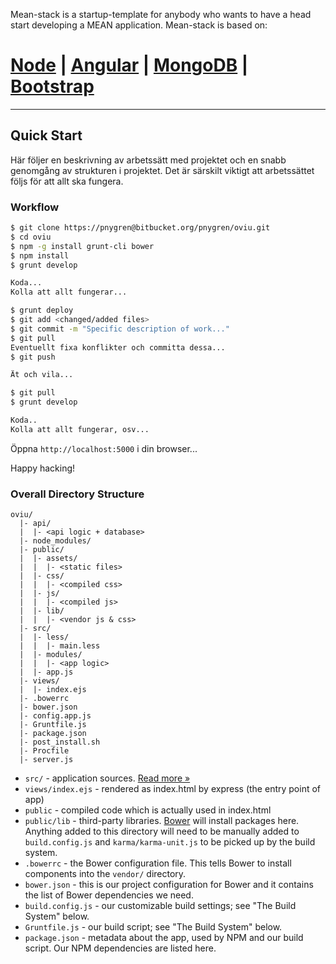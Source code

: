 Mean-stack is a startup-template for anybody who wants to have a head start
developing a MEAN application. Mean-stack is based on:

# [Node](http://nodejs.org/download/) | [Angular](https://angularjs.org/) | [MongoDB](http://www.mongodb.org/downloads) | [Bootstrap](http://getbootstrap.com/2.3.2/)

***

## Quick Start

Här följer en beskrivning av arbetssätt med projektet och en snabb genomgång av
strukturen i projektet. Det är särskilt viktigt att arbetssättet följs för att
allt ska fungera.

### Workflow

```sh
$ git clone https://pnygren@bitbucket.org/pnygren/oviu.git
$ cd oviu
$ npm -g install grunt-cli bower
$ npm install
$ grunt develop

Koda...
Kolla att allt fungerar...

$ grunt deploy
$ git add <changed/added files>
$ git commit -m "Specific description of work..."
$ git pull
Eventuellt fixa konflikter och committa dessa...
$ git push

Ät och vila...

$ git pull
$ grunt develop

Koda..
Kolla att allt fungerar, osv...
```

Öppna `http://localhost:5000` i din browser...

Happy hacking!

### Overall Directory Structure

```
oviu/
  |- api/
  |  |- <api logic + database>
  |- node_modules/
  |- public/
  |  |- assets/
  |  |  |- <static files>
  |  |- css/
  |  |  |- <compiled css>
  |  |- js/
  |  |  |- <compiled js>
  |  |- lib/
  |  |  |- <vendor js & css>
  |- src/
  |  |- less/
  |  |  |- main.less
  |  |- modules/
  |  |  |- <app logic>
  |  |- app.js
  |- views/
  |  |- index.ejs
  |- .bowerrc
  |- bower.json
  |- config.app.js
  |- Gruntfile.js
  |- package.json
  |- post_install.sh
  |- Procfile
  |- server.js
```

- `src/` - application sources. [Read more &raquo;](src/README.md)
- `views/index.ejs` - rendered as index.html by express (the entry point of app)
- `public` - compiled code which is actually used in index.html
- `public/lib` - third-party libraries. [Bower](http://bower.io) will install
  packages here. Anything added to this directory will need to be manually added
  to `build.config.js` and `karma/karma-unit.js` to be picked up by the build
  system.
- `.bowerrc` - the Bower configuration file. This tells Bower to install
  components into the `vendor/` directory.
- `bower.json` - this is our project configuration for Bower and it contains the
  list of Bower dependencies we need.
- `build.config.js` - our customizable build settings; see "The Build System"
  below.
- `Gruntfile.js` - our build script; see "The Build System" below.
- `package.json` - metadata about the app, used by NPM and our build script. Our
  NPM dependencies are listed here.

